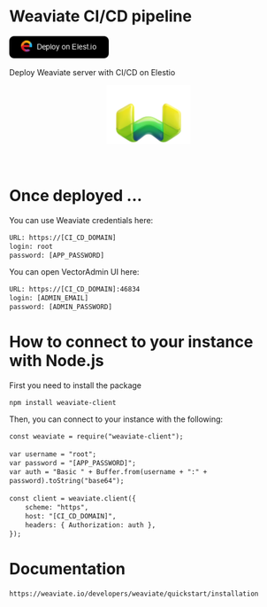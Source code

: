 # Weaviate CI/CD pipeline

<a href="https://dash.elest.io/deploy?source=cicd&social=dockerCompose&url=https://github.com/elestio-examples/weaviate"><img src="deploy-on-elestio.png" alt="Deploy on Elest.io" width="180px" /></a>

Deploy Weaviate server with CI/CD on Elestio

<div style="text-align:center;">
<img src="Weaviate.png" style='width: 30%;'/>
</div>
<br/>
<br/>

# Once deployed ...

You can use Weaviate credentials here:

    URL: https://[CI_CD_DOMAIN]
    login: root
    password: [APP_PASSWORD]

You can open VectorAdmin UI here:

    URL: https://[CI_CD_DOMAIN]:46834
    login: [ADMIN_EMAIL]
    password: [ADMIN_PASSWORD]

# How to connect to your instance with Node.js

First you need to install the package

    npm install weaviate-client

Then, you can connect to your instance with the following:

    const weaviate = require("weaviate-client");

    var username = "root";
    var password = "[APP_PASSWORD]";
    var auth = "Basic " + Buffer.from(username + ":" + password).toString("base64");

    const client = weaviate.client({
        scheme: "https",
        host: "[CI_CD_DOMAIN]",
        headers: { Authorization: auth },
    });

# Documentation

    https://weaviate.io/developers/weaviate/quickstart/installation
